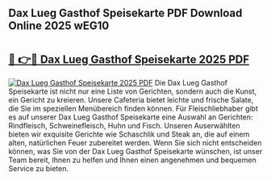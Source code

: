 ## Dax Lueg Gasthof Speisekarte PDF Download Online 2025 wEG10

# <h2><a href="http://gcaoeh8.nevu.top/?p=Dax+Lueg+Gasthof+Speisekarte">🔗 👉🔴 Dax Lueg Gasthof Speisekarte 2025 PDF</a></h2>

[![Dax Lueg Gasthof Speisekarte 2025 PDF](https://i.imgur.com/dBaPXMq.png)](http://gcaoeh8.nevu.top/?p=Dax+Lueg+Gasthof+Speisekarte)
Die Dax Lueg Gasthof Speisekarte ist nicht nur eine Liste von Gerichten, sondern auch die Kunst, ein Gericht zu kreieren. Unsere Cafeteria bietet leichte und frische Salate, die Sie im speziellen Menübereich finden können. Für Fleischliebhaber gibt es auf unserer Dax Lueg Gasthof Speisekarte eine Auswahl an Gerichten: Rindfleisch, Schweinefleisch, Huhn und Fisch. Unseren Auserwählten bieten wir exquisite Gerichte wie Schaschlik und Steak an, die auf einem alten, natürlichen Feuer zubereitet werden. Wenn Sie sich nicht entscheiden können, was Sie von der Dax Lueg Gasthof Speisekarte wünschen, ist unser Team bereit, Ihnen zu helfen und Ihnen einen angenehmen und bequemen Service zu bieten.
